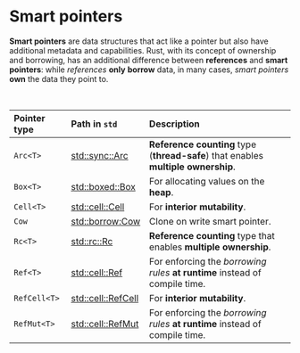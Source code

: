 # Smart pointers
**Smart pointers** are data structures that act like a pointer but also have additional metadata and capabilities. 
Rust, with its concept of ownership and borrowing, has an additional difference between **references** and **smart pointers**: while *references* **only** **borrow** data, in many cases, *smart pointers* **own** the data they point to.

<br>

|Pointer type|Path in `std`|Description|
|:-----------|:------------|:----------|
|`Arc<T>`|[std::sync::Arc](https://doc.rust-lang.org/std/sync/struct.Arc.html)|**Reference counting** type (**thread-safe**) that enables **multiple ownership**.|
|`Box<T>`|[std::boxed::Box](https://doc.rust-lang.org/std/boxed/struct.Box.html)|For allocating values on the **heap**.|
|`Cell<T>`|[std::cell::Cell](https://doc.rust-lang.org/std/cell/struct.Cell.html)|For **interior mutability**.|
|`Cow`|[std::borrow:Cow](https://doc.rust-lang.org/std/borrow/enum.Cow.html)|Clone on write smart pointer.|
|`Rc<T>`|[std::rc::Rc](https://doc.rust-lang.org/std/rc/struct.Rc.html)|**Reference counting** type that enables **multiple ownership**.|
|`Ref<T>`|[std::cell::Ref](https://doc.rust-lang.org/std/cell/struct.Ref.html)|For enforcing the *borrowing rules* **at runtime** instead of compile time.|
|`RefCell<T>`|[std::cell::RefCell](https://doc.rust-lang.org/std/cell/struct.RefCell.html)|For **interior mutability**.|
|`RefMut<T>`|[std::cell::RefMut](https://doc.rust-lang.org/std/cell/struct.RefMut.html)|For enforcing the *borrowing rules* **at runtime** instead of compile time.|
